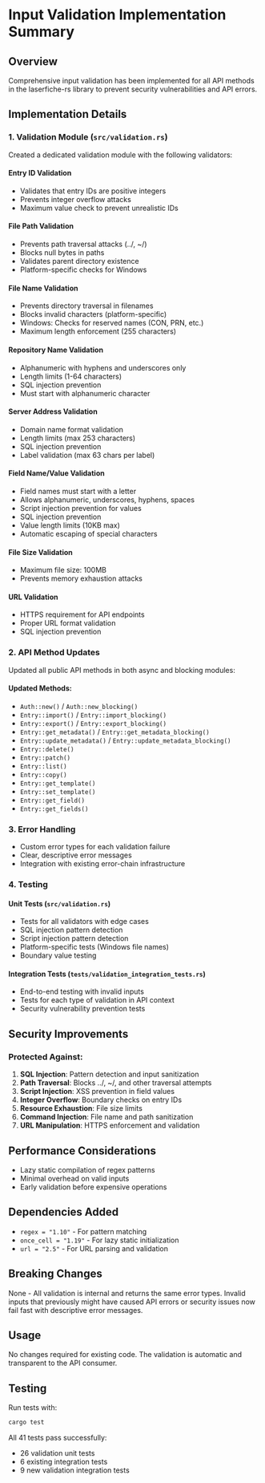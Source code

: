 # Input Validation Implementation Summary

## Overview
Comprehensive input validation has been implemented for all API methods in the laserfiche-rs library to prevent security vulnerabilities and API errors.

## Implementation Details

### 1. Validation Module (`src/validation.rs`)
Created a dedicated validation module with the following validators:

#### Entry ID Validation
- Validates that entry IDs are positive integers
- Prevents integer overflow attacks
- Maximum value check to prevent unrealistic IDs

#### File Path Validation
- Prevents path traversal attacks (../, ~/)
- Blocks null bytes in paths
- Validates parent directory existence
- Platform-specific checks for Windows

#### File Name Validation
- Prevents directory traversal in filenames
- Blocks invalid characters (platform-specific)
- Windows: Checks for reserved names (CON, PRN, etc.)
- Maximum length enforcement (255 characters)

#### Repository Name Validation
- Alphanumeric with hyphens and underscores only
- Length limits (1-64 characters)
- SQL injection prevention
- Must start with alphanumeric character

#### Server Address Validation
- Domain name format validation
- Length limits (max 253 characters)
- SQL injection prevention
- Label validation (max 63 chars per label)

#### Field Name/Value Validation
- Field names must start with a letter
- Allows alphanumeric, underscores, hyphens, spaces
- Script injection prevention for values
- SQL injection prevention
- Value length limits (10KB max)
- Automatic escaping of special characters

#### File Size Validation
- Maximum file size: 100MB
- Prevents memory exhaustion attacks

#### URL Validation
- HTTPS requirement for API endpoints
- Proper URL format validation
- SQL injection prevention

### 2. API Method Updates
Updated all public API methods in both async and blocking modules:

#### Updated Methods:
- `Auth::new()` / `Auth::new_blocking()`
- `Entry::import()` / `Entry::import_blocking()`
- `Entry::export()` / `Entry::export_blocking()`
- `Entry::get_metadata()` / `Entry::get_metadata_blocking()`
- `Entry::update_metadata()` / `Entry::update_metadata_blocking()`
- `Entry::delete()`
- `Entry::patch()`
- `Entry::list()`
- `Entry::copy()`
- `Entry::get_template()`
- `Entry::set_template()`
- `Entry::get_field()`
- `Entry::get_fields()`

### 3. Error Handling
- Custom error types for each validation failure
- Clear, descriptive error messages
- Integration with existing error-chain infrastructure

### 4. Testing

#### Unit Tests (`src/validation.rs`)
- Tests for all validators with edge cases
- SQL injection pattern detection
- Script injection pattern detection
- Platform-specific tests (Windows file names)
- Boundary value testing

#### Integration Tests (`tests/validation_integration_tests.rs`)
- End-to-end testing with invalid inputs
- Tests for each type of validation in API context
- Security vulnerability prevention tests

## Security Improvements

### Protected Against:
1. **SQL Injection**: Pattern detection and input sanitization
2. **Path Traversal**: Blocks ../, ~/, and other traversal attempts
3. **Script Injection**: XSS prevention in field values
4. **Integer Overflow**: Boundary checks on entry IDs
5. **Resource Exhaustion**: File size limits
6. **Command Injection**: File name and path sanitization
7. **URL Manipulation**: HTTPS enforcement and validation

## Performance Considerations
- Lazy static compilation of regex patterns
- Minimal overhead on valid inputs
- Early validation before expensive operations

## Dependencies Added
- `regex = "1.10"` - For pattern matching
- `once_cell = "1.19"` - For lazy static initialization
- `url = "2.5"` - For URL parsing and validation

## Breaking Changes
None - All validation is internal and returns the same error types. Invalid inputs that previously might have caused API errors or security issues now fail fast with descriptive error messages.

## Usage
No changes required for existing code. The validation is automatic and transparent to the API consumer.

## Testing
Run tests with:
```bash
cargo test
```

All 41 tests pass successfully:
- 26 validation unit tests
- 6 existing integration tests
- 9 new validation integration tests